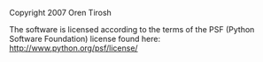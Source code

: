 Copyright 2007 Oren Tirosh

The software is licensed according to the terms of the PSF (Python Software Foundation) license found here: http://www.python.org/psf/license/